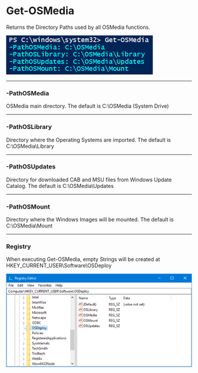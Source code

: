 # Get-OSMedia

Returns the Directory Paths used by all OSMedia functions.

![](/assets/2018-06-22_12-48-29.png)

---

### -PathOSMedia

OSMedia main directory.  The default is C:\OSMedia \(System Drive\)

---

### -PathOSLibrary

Directory where the Operating Systems are imported.  The default is C:\OSMedia\Library

---

### -PathOSUpdates

Directory for downloaded CAB and MSU files from Windows Update Catalog.  The default is C:\OSMedia\Updates

---

### -PathOSMount

Directory where the Windows Images will be mounted.  The default is C:\OSMedia\Mount

---

### Registry

When executing Get-OSMedia, empty Strings will be created at HKEY\_CURRENT\_USER\Software\OSDeploy

![](/assets/2018-06-22_12-38-17.png)


